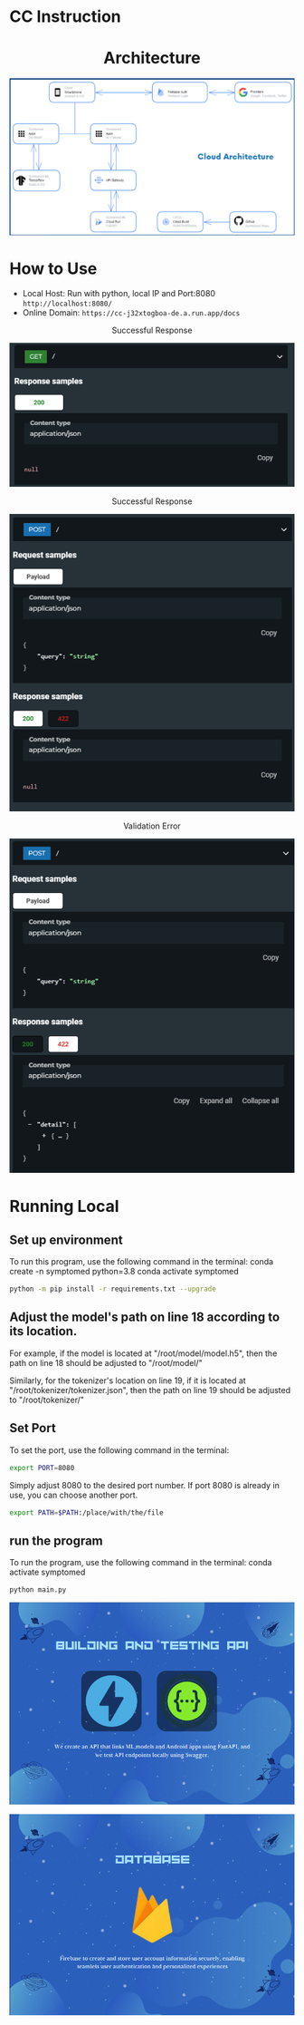 # CC Instruction

<h1 align="center">Architecture</h1>
<p align="center">
  <img src="image/Architecture.png">
</p>

# How to Use

- Local Host: Run with python, local IP and Port:8080
 `http://localhost:8080/`
- Online Domain:
  `https://cc-j32xtogboa-de.a.run.app/docs`
  
<p align="center">Successful Response</p>
  <p align="center">
  <img src="image/get.png">
</p>
<p align="center">Successful Response</p>
<p align="center">
  <img src="image/post200.png">
</p>
<p align="center">Validation Error</p>
<p align="center">
  <img src="image/post422.png">
</p>

# Running Local

## Set up environment
To run this program, use the following command in the terminal:
conda create -n symptomed python=3.8
conda activate symptomed

```bash
python -m pip install -r requirements.txt --upgrade
```


## Adjust the model's path on line 18 according to its location.

For example, if the model is located at "/root/model/model.h5", then the path on line 18 should be adjusted to "/root/model/"

Similarly, for the tokenizer's location on line 19, if it is located at "/root/tokenizer/tokenizer.json",
then the path on line 19 should be adjusted to "/root/tokenizer/"



## Set Port
To set the port, use the following command in the terminal:

```bash
export PORT=8080
```
Simply adjust 8080 to the desired port number. If port 8080 is already in use, you can choose another port.

```bash
export PATH=$PATH:/place/with/the/file
```


## run the program
To run the program, use the following command in the terminal:
conda activate symptomed

```bash
python main.py
```


<p align="center">
  <img src="image/api.png">
</p>

<p align="center">
  <img src="image/firebase.png">
</p>
